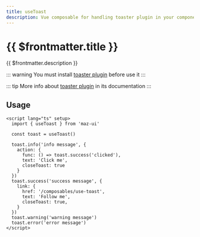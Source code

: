 ```yaml
---
title: useToast
description: Vue composable for handling toaster plugin in your components
---
```


# {{ $frontmatter.title }}

{{ $frontmatter.description }}

::: warning
You must install [toaster plugin](./../plugins/toaster.md#install) before use it
:::

::: tip
More info about [toaster plugin](./../plugins/toaster.md) in its documentation
:::

## Usage

```vue
<script lang="ts" setup>
  import { useToast } from 'maz-ui'

  const toast = useToast()

  toast.info('info message', {
    action: {
      func: () => toast.success('clicked'),
      text: 'Click me',
      closeToast: true
    }
  })
  toast.success('success message', {
    link: {
      href: '/composables/use-toast',
      text: 'Follow me',
      closeToast: true,
    }
  })
  toast.warning('warning message')
  toast.error('error message')
</script>
```

<script lang="ts" setup>
  import { onMounted } from 'vue'
  import { useToast } from 'maz-ui/src/composables/useToast'

  const toast = useToast()

  onMounted(() => {
    toast.info('info message', {
      action: {
        func: () => toast.success('clicked'),
        text: 'Click me',
        closeToast: true
      }
    })
    toast.success('success message', {
      link: {
        href: '/composables/use-toast',
        text: 'Follow me',
        closeToast: true,
      }
    })
    toast.warning('warning message')
    toast.error('error message')
    toast.message('message')
  })

</script>
